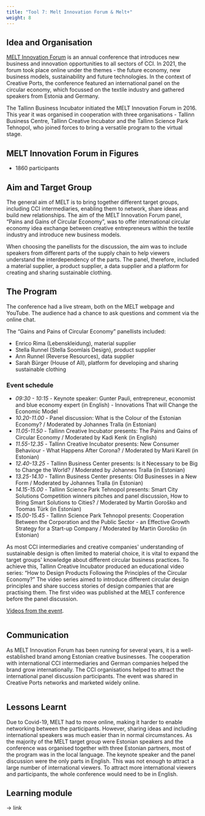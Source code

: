 ```yaml
---
title: "Tool 7: Melt Innovation Forum & Melt+"
weight: 8
---
```


## Idea and Organisation

[MELT Innovation Forum](https://www.melt.ee) is an annual conference that introduces new business and innovation opportunities to all sectors of CCI. In 2021, the forum took place online under the themes - the future economy, new business models, sustainability and future technologies. In the context of Creative Ports, the conference featured an international panel on the circular economy, which focussed on the textile industry and gathered speakers from Estonia and Germany.

The Tallinn Business Incubator initiated the MELT Innovation Forum in 2016. This year it was organised in cooperation with three organisations - Tallinn Business Centre, Tallinn Creative Incubator and the Tallinn Science Park Tehnopol, who joined forces to bring a versatile program to the virtual stage.
 
## MELT Innovation Forum in Figures

* 1860 participants
 
## Aim and Target Group

The general aim of MELT is to bring together different target groups, including CCI intermediaries, enabling them to network, share ideas and build new relationships. The aim of the MELT Innovation Forum panel, “Pains and Gains of Circular Economy”, was to offer international circular economy idea exchange between creative entrepreneurs within the textile industry and introduce new business models.

When choosing the panellists for the discussion, the aim was to include speakers from different parts of the supply chain to help viewers understand the interdependency of the parts. The panel, therefore, included a material supplier, a product supplier, a data supplier and a platform for creating and sharing sustainable clothing.

## The Program

The conference had a live stream, both on the MELT webpage and YouTube. The audience had a chance to ask questions and comment via the online chat.

The “Gains and Pains of Circular Economy” panellists included:

* Enrico Rima (Lebenskleidung), material supplier
* Stella Runnel (Stella Soomlais Design), product supplier
* Ann Runnel (Reverse Resources), data supplier
* Sarah Bürger (House of All), platform for developing and sharing sustainable clothing

### Event schedule

* _09:30 - 10:15_ - Keynote speaker: Gunter Pauli, entrepreneur, economist and blue economy expert (in English) - Innovations That will Change the Economic Model
* _10.20-11.00_ - Panel discussion: What is the Colour of the Estonian Economy? / Moderated by Johannes Tralla (in Estonian)
* _11.05-11.50_ - Tallinn Creative Incubator presents: The Pains and Gains of Circular Economy / Moderated by Kadi Kenk (in English)
* _11.55-12.35_ - Tallinn Creative Incubator presents: New Consumer Behaviour - What Happens After Corona? / Moderated by Marii Karell (in Estonian)
* _12.40-13.25_ - Tallinn Business Center presents: Is it Necessary to be Big to Change the World? / Moderated by Johannes Tralla (in Estonian)
* _13.25-14.10_ - Tallinn Business Center presents: Old Businesses in a New Form / Moderated by Johannes Tralla (in Estonian)
* _14.15-15.00_ - Tallinn Science Park Tehnopol presents: Smart City Solutions Competition winners pitches and panel discussion, How to Bring Smart Solutions to Cities? / Moderated by Martin Goroško and Toomas Türk (in Estonian)
* _15.00-15.45_ - Tallinn Science Park Tehnopol presents: Cooperation Between the Corporation and the Public Sector - an Effective Growth Strategy for a Start-up Company / Moderated by Martin Goroško (in Estonian)

As most CCI intermediaries and creative companies' understanding of sustainable design is often limited to material choice, it is vital to expand the target groups' knowledge about different circular business practices. To achieve this, Tallinn Creative Incubator produced an educational video series: “How to Design Products Following the Principles of the Circular Economy?” The video series aimed to introduce different circular design principles and share success stories of design companies that are practising them. The first video was published at the MELT conference before the panel discussion.

[Videos from the event](https://inkubaator.tallinn.ee/ringmajandus/).

<img src="/assets/images/tool_7/tool7_1.png" alt="" />

## Communication

As MELT Innovation Forum has been running for several years, it is a well-established brand among Estonian creative businesses. The cooperation with international CCI intermediaries and German companies helped the brand grow internationally. The CCI organisations helped to attract the international panel discussion participants. The event was shared in Creative Ports networks and marketed widely online.

<img src="/assets/images/tool_7/tool7_2.jpg" alt="" />

## Lessons Learnt

Due to Covid-19, MELT had to move online, making it harder to enable networking between the participants. However, sharing ideas and including international speakers was much easier than in normal circumstances. As the majority of the MELT target group were Estonian speakers and the conference was organised together with three Estonian partners, most of the program was in the local language. The keynote speaker and the panel discussion were the only parts in English. This was not enough to attract a large number of international viewers. To attract more international viewers and participants, the whole conference would need to be in English.

## Learning module
-> link
